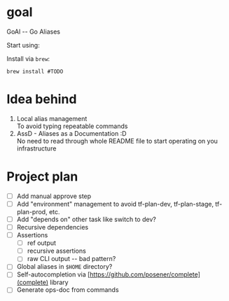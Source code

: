 # goal

GoAl -- Go Aliases

Start using:

Install via `brew`:

```shell
brew install #TODO
```

# Idea behind

1. Local alias management  
   To avoid typing repeatable commands
2. AssD - Aliases as a Documentation :D  
   No need to read through whole README file to start operating on you infrastructure

# Project plan

- [ ] Add manual approve step
- [ ] Add "environment" management to avoid tf-plan-dev, tf-plan-stage, tf-plan-prod, etc.
- [ ] Add "depends on" other task like switch to dev?
- [ ] Recursive dependencies
- [ ] Assertions
   - [ ] ref output
   - [ ] recursive assertions 
   - [ ] raw CLI output -- bad pattern?
- [ ] Global aliases in `$HOME` directory?
- [ ] Self-autocompletion via [https://github.com/posener/complete](complete) library
- [ ] Generate ops-doc from commands
